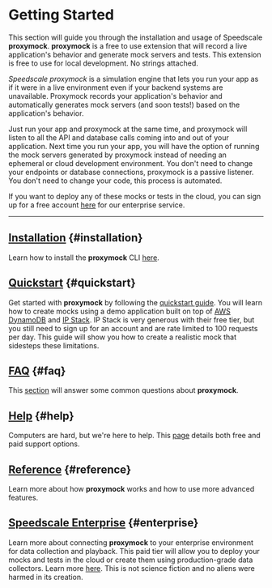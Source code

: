 # Getting Started

This section will guide you through the installation and usage of Speedscale **proxymock**. **proxymock** is a free to use extension that will record a live application's behavior and generate mock servers and tests. This extension is free to use for local development. No strings attached.

*Speedscale proxymock* is a simulation engine that lets you run your app as if it were in a live environment even if your backend systems are unavailable. Proxymock records your application's behavior and automatically generates mock servers (and soon tests!) based on the application's behavior.

Just run your app and proxymock at the same time, and proxymock will listen to all the API and database calls coming into and out of your application. Next time you run your app, you will have the option of running the mock servers generated by proxymock instead of needing an ephemeral or cloud development environment. You don't need to change your endpoints or database connections, proxymock is a passive listener. You don't need to change your code, this process is automated.

If you want to deploy any of these mocks or tests in the cloud, you can sign up for a free account [here](https://app.speedscale.com/signup) for our enterprise service.

---

## [Installation](./installation.md) {#installation}

Learn how to install the **proxymock** CLI [here](./installation.md).

## [Quickstart](./quickstart.md) {#quickstart}

Get started with **proxymock** by following the [quickstart guide](./quickstart-cli.md). You will learn how to create mocks using a demo application built on top of [AWS DynamoDB](https://aws.amazon.com/dynamodb/) and [IP Stack](https://ipstack.com/). IP Stack is very generous with their free tier, but you still need to sign up for an account and are rate limited to 100 requests per day. This guide will show you how to create a realistic mock that sidesteps these limitations.

## [FAQ](./faq.md) {#faq}

This [section](./faq.md) will answer some common questions about **proxymock**.

## [Help](./help.md) {#help}

Computers are hard, but we're here to help. This [page](./help.md) details both free and paid support options.

## [Reference](../reference/index.md) {#reference}

Learn more about how **proxymock** works and how to use more advanced features.

## [Speedscale Enterprise](../../intro.md) {#enterprise}

Learn more about connecting **proxymock** to your enterprise environment for data collection and playback. This paid tier will allow you to deploy your mocks and tests in the cloud or create them using production-grade data collectors. Learn more [here](../../intro.md). This is not science fiction and no aliens were harmed in its creation.

